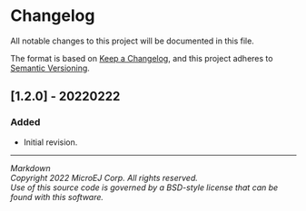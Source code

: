 # Changelog

All notable changes to this project will be documented in this file.

The format is based on [Keep a Changelog](https://keepachangelog.com/en/1.0.0/),
and this project adheres to [Semantic Versioning](https://semver.org/spec/v2.0.0.html).

## [1.2.0] - 20220222

### Added

  - Initial revision. 
  
---  
_Markdown_   
_Copyright 2022 MicroEJ Corp. All rights reserved._   
_Use of this source code is governed by a BSD-style license that can be found with this software._
